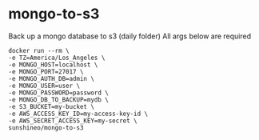 # mongo-to-s3
Back up a mongo database to s3 (daily folder)
All args below are required
```
docker run --rm \
-e TZ=America/Los_Angeles \
-e MONGO_HOST=localhost \
-e MONGO_PORT=27017 \
-e MONGO_AUTH_DB=admin \
-e MONGO_USER=user \
-e MONGO_PASSWORD=password \
-e MONGO_DB_TO_BACKUP=mydb \
-e S3_BUCKET=my-bucket \
-e AWS_ACCESS_KEY_ID=my-access-key-id \
-e AWS_SECRET_ACCESS_KEY=my-secret \
sunshineo/mongo-to-s3
```
